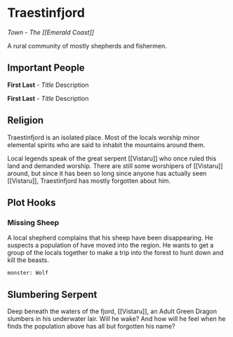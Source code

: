# Traestinfjord
*Town - The [[Emerald Coast]]*

A rural community of mostly shepherds and fishermen.

## Important People
**First Last** - *Title*
Description

**First Last** - *Title*
Description

## Religion
Traestinfjord is an isolated place. Most of the locals worship minor elemental spirits who are said to inhabit the mountains around them.

Local legends speak of the great serpent [[Vistaru]] who once ruled this land and demanded worship. There are still some worshipers of [[Vistaru]] around, but since it has been so long since anyone has actually seen [[Vistaru]], Traestinfjord has mostly forgotten about him.

## Plot Hooks
### Missing Sheep
A local shepherd complains that his sheep have been disappearing. He suspects a population of have moved into the region. He wants to get a group of the locals together to make a trip into the forest to hunt down and kill the beasts.

```statblock
monster: Wolf
```
## Slumbering Serpent
Deep beneath the waters of the fjord, [[Vistaru]], an Adult Green Dragon slumbers in his underwater lair. Will he wake? And how will he feel when he finds the population above has all but forgotten his name?
